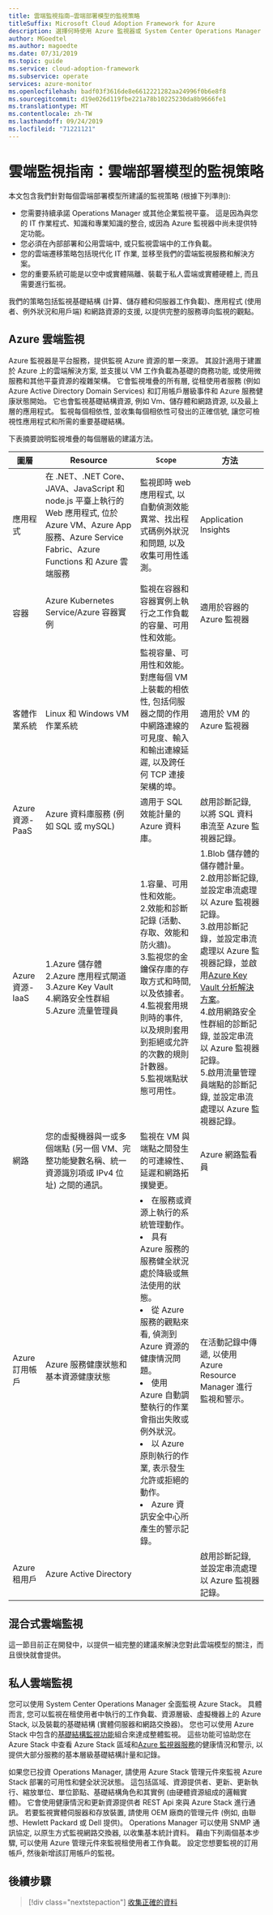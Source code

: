 ```yaml
---
title: 雲端監視指南–雲端部署模型的監視策略
titleSuffix: Microsoft Cloud Adoption Framework for Azure
description: 選擇何時使用 Azure 監視器或 System Center Operations Manager Microsoft Azure
author: MGoedtel
ms.author: magoedte
ms.date: 07/31/2019
ms.topic: guide
ms.service: cloud-adoption-framework
ms.subservice: operate
services: azure-monitor
ms.openlocfilehash: badf03f3616de8e6612221282aa24996f0b6e8f8
ms.sourcegitcommit: d19e026d119fbe221a78b10225230da8b9666fe1
ms.translationtype: MT
ms.contentlocale: zh-TW
ms.lasthandoff: 09/24/2019
ms.locfileid: "71221121"
---
```

# <a name="cloud-monitoring-guide-monitoring-strategy-for-cloud-deployment-models"></a>雲端監視指南：雲端部署模型的監視策略

本文包含我們針對每個雲端部署模型所建議的監視策略 (根據下列準則):

- 您需要持續承諾 Operations Manager 或其他企業監視平臺。 這是因為與您的 IT 作業程式、知識和專業知識的整合, 或因為 Azure 監視器中尚未提供特定功能。
- 您必須在內部部署和公用雲端中, 或只監視雲端中的工作負載。
- 您的雲端遷移策略包括現代化 IT 作業, 並移至我們的雲端監視服務和解決方案。
- 您的重要系統可能是以空中或實體隔離、裝載于私人雲端或實體硬體上, 而且需要進行監視。

我們的策略包括監視基礎結構 (計算、儲存體和伺服器工作負載)、應用程式 (使用者、例外狀況和用戶端) 和網路資源的支援, 以提供完整的服務導向監視的觀點。

## <a name="azure-cloud-monitoring"></a>Azure 雲端監視

Azure 監視器是平台服務，提供監視 Azure 資源的單一來源。 其設計適用于建置於 Azure 上的雲端解決方案, 並支援以 VM 工作負載為基礎的商務功能, 或使用微服務和其他平臺資源的複雜架構。 它會監視堆疊的所有層, 從租使用者服務 (例如 Azure Active Directory Domain Services) 和訂用帳戶層級事件和 Azure 服務健康狀態開始。 它也會監視基礎結構資源, 例如 Vm、儲存體和網路資源, 以及最上層的應用程式。 監視每個相依性, 並收集每個相依性可發出的正確信號, 讓您可檢視性應用程式和所需的重要基礎結構。

下表摘要說明監視堆疊的每個層級的建議方法。

<!-- markdownlint-disable MD033 -->

圖層 | Resource | `Scope` | 方法
---|---|---|----
應用程式 | 在 .NET、.NET Core、JAVA、JavaScript 和 node.js 平臺上執行的 Web 應用程式, 位於 Azure VM、Azure App 服務、Azure Service Fabric、Azure Functions 和 Azure 雲端服務 | 監視即時 web 應用程式, 以自動偵測效能異常、找出程式碼例外狀況和問題, 以及收集可用性遙測。 |  Application Insights
容器 | Azure Kubernetes Service/Azure 容器實例 | 監視在容器和容器實例上執行之工作負載的容量、可用性和效能。 | 適用於容器的 Azure 監視器
客體作業系統 | Linux 和 Windows VM 作業系統 | 監視容量、可用性和效能。 對應每個 VM 上裝載的相依性, 包括伺服器之間的作用中網路連線的可見度、輸入和輸出連線延遲, 以及跨任何 TCP 連接架構的埠。 | 適用於 VM 的 Azure 監視器
Azure 資源-PaaS | Azure 資料庫服務 (例如 SQL 或 mySQL) | 適用于 SQL 效能計量的 Azure 資料庫。 | 啟用診斷記錄, 以將 SQL 資料串流至 Azure 監視器記錄。
Azure 資源-IaaS | 1.Azure 儲存體<br/> 2.Azure 應用程式閘道<br/> 3.Azure Key Vault<br/> 4.網路安全性群組<br/> 5.Azure 流量管理員 | 1.容量、可用性和效能。<br/> 2.效能和診斷記錄 (活動、存取、效能和防火牆)。<br/> 3.監視您的金鑰保存庫的存取方式和時間, 以及依據者。<br/> 4.監視套用規則時的事件, 以及規則套用到拒絕或允許的次數的規則計數器。<br/>5.監視端點狀態可用性。 | 1.Blob 儲存體的儲存體計量。<br/> 2.啟用診斷記錄, 並設定串流處理以 Azure 監視器記錄。<br/> 3.啟用診斷記錄，並設定串流處理以 Azure 監視器記錄，並啟用[Azure Key Vault 分析解決方案](https://docs.microsoft.com/azure/azure-monitor/insights/azure-key-vault)。 <br/> 4.啟用網路安全性群組的診斷記錄, 並設定串流以 Azure 監視器記錄。<br/> 5.啟用流量管理員端點的診斷記錄, 並設定串流處理以 Azure 監視器記錄。
網路| 您的虛擬機器與一或多個端點 (另一個 VM、完整功能變數名稱、統一資源識別項或 IPv4 位址) 之間的通訊。 | 監視在 VM 與端點之間發生的可連線性、延遲和網路拓撲變更。 | Azure 網路監看員
Azure 訂用帳戶 | Azure 服務健康狀態和基本資源健康狀態 | <li> 在服務或資源上執行的系統管理動作。<br/><li> 具有 Azure 服務的服務健全狀況處於降級或無法使用的狀態。<br/><li> 從 Azure 服務的觀點來看, 偵測到 Azure 資源的健康情況問題。<br/><li> 使用 Azure 自動調整執行的作業會指出失敗或例外狀況。 <br/><li> 以 Azure 原則執行的作業, 表示發生允許或拒絕的動作。<br/><li> Azure 資訊安全中心所產生的警示記錄。 |在活動記錄中傳遞, 以使用 Azure Resource Manager 進行監視和警示。
Azure 租用戶|Azure Active Directory || 啟用診斷記錄, 並設定串流處理以 Azure 監視器記錄。

<!-- markdownlint-enable MD033 -->

## <a name="hybrid-cloud-monitoring"></a>混合式雲端監視

這一節目前正在開發中，以提供一組完整的建議來解決您對此雲端模型的關注，而且很快就會提供。  

## <a name="private-cloud-monitoring"></a>私人雲端監視

您可以使用 System Center Operations Manager 全面監視 Azure Stack。 具體而言, 您可以監視在租使用者中執行的工作負載、資源層級、虛擬機器上的 Azure Stack, 以及裝載的基礎結構 (實體伺服器和網路交換器)。 您也可以使用 Azure Stack 中包含的[基礎結構監視功能](https://docs.microsoft.com/azure/azure-stack/azure-stack-monitor-health)組合來達成整體監視。 這些功能可協助您在 Azure Stack 中查看 Azure Stack 區域和[Azure 監視器服務](https://docs.microsoft.com/azure/azure-stack/user/azure-stack-metrics-azure-data)的健康情況和警示, 以提供大部分服務的基本層級基礎結構計量和記錄。

如果您已投資 Operations Manager, 請使用 Azure Stack 管理元件來監視 Azure Stack 部署的可用性和健全狀況狀態。 這包括區域、資源提供者、更新、更新執行、縮放單位、單位節點、基礎結構角色和其實例 (由硬體資源組成的邏輯實體)。 它會使用健康情況和更新資源提供者 REST Api 來與 Azure Stack 進行通訊。 若要監視實體伺服器和存放裝置, 請使用 OEM 廠商的管理元件 (例如, 由聯想、Hewlett Packard 或 Dell 提供)。 Operations Manager 可以使用 SNMP 通訊協定, 以原生方式監視網路交換器, 以收集基本統計資料。 藉由下列兩個基本步驟, 可以使用 Azure 管理元件來監視租使用者工作負載。 設定您想要監視的訂用帳戶, 然後新增該訂用帳戶的監視。

## <a name="next-steps"></a>後續步驟

> [!div class="nextstepaction"]
> [收集正確的資料](./data-collection.md)
